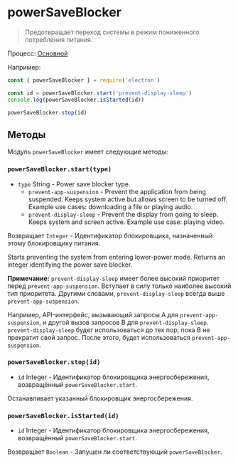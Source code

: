 # powerSaveBlocker

> Предотвращает переход системы в режим пониженного потребления питания.

Процесс: [Основной](../glossary.md#main-process)

Например:

```javascript
const { powerSaveBlocker } = require('electron')

const id = powerSaveBlocker.start('prevent-display-sleep')
console.log(powerSaveBlocker.isStarted(id))

powerSaveBlocker.stop(id)
```

## Методы

Модуль `powerSaveBlocker` имеет следующие методы:

### `powerSaveBlocker.start(type)`

* `type` String - Power save blocker type.
  * `prevent-app-suspension` - Prevent the application from being suspended. Keeps system active but allows screen to be turned off. Example use cases: downloading a file or playing audio.
  * `prevent-display-sleep` - Prevent the display from going to sleep. Keeps system and screen active. Example use case: playing video.

Возвращает `Integer` - Идентификатор блокировщика, назначенный этому блокировщику питания.

Starts preventing the system from entering lower-power mode. Returns an integer identifying the power save blocker.

**Примечание:** `prevent-display-sleep` имеет более высокий приоритет перед `prevent-app-suspension`. Вступает в силу только наиболее высокий тип приоритета. Другими словами, `prevent-display-sleep` всегда выше `prevent-app-suspension`.

Например, API-интерфейс, вызывающий запросы A для `prevent-app-suspension`, и другой вызов запросов B для `prevent-display-sleep`. `prevent-display-sleep` будет использоваться до тех пор, пока B не прекратит свой запрос. После этого, будет использоваться `prevent-app-suspension`.

### `powerSaveBlocker.stop(id)`

* `id` Integer - Идентификатор блокировщика энергосбережения, возвращённый `powerSaveBlocker.start`.

Останавливает указанный блокировщик энергосбережения.

### `powerSaveBlocker.isStarted(id)`

* `id` Integer - Идентификатор блокировщика энергосбережения, возвращённый `powerSaveBlocker.start`.

Возвращает `Boolean` - Запущен ли соответствующий `powerSaveBlocker`.

